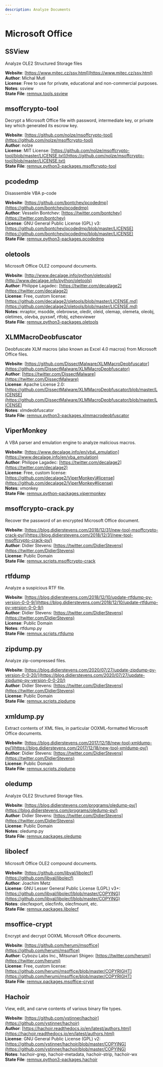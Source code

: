 ```yaml
---
description: Analyze Documents
---
```


# Microsoft Office

## SSView

Analyze OLE2 Structured Storage files

**Website**: [https://www.mitec.cz/ssv.html](https://www.mitec.cz/ssv.html)  
**Author**: Michal Mutl  
**License**: Free to use for private, educational and non-commercial purposes.  
**Notes**: ssview  
**State File**: [remnux.tools.ssview](https://github.com/REMnux/salt-states/blob/master/remnux/tools/ssview.sls)

## msoffcrypto-tool

Decrypt a Microsoft Office file with password, intermediate key, or private key which generated its escrow key.

**Website**: [https://github.com/nolze/msoffcrypto-tool](https://github.com/nolze/msoffcrypto-tool)  
**Author**: nolze  
**License**: MIT License: [https://github.com/nolze/msoffcrypto-tool/blob/master/LICENSE.txt](https://github.com/nolze/msoffcrypto-tool/blob/master/LICENSE.txt)  
**State File**: [remnux.python3-packages.msoffcrypto-tool](https://github.com/REMnux/salt-states/blob/master/remnux/python3-packages/msoffcrypto-tool.sls)

## pcodedmp

Disassemble VBA p-code

**Website**: [https://github.com/bontchev/pcodedmp](https://github.com/bontchev/pcodedmp)  
**Author**: Vesselin Bontchev: [https://twitter.com/bontchev](https://twitter.com/bontchev)  
**License**: GNU General Public License \(GPL\) v3: [https://github.com/bontchev/pcodedmp/blob/master/LICENSE](https://github.com/bontchev/pcodedmp/blob/master/LICENSE)  
**State File**: [remnux.python3-packages.pcodedmp](https://github.com/REMnux/salt-states/blob/master/remnux/python3-packages/pcodedmp.sls)

## oletools

Microsoft Office OLE2 compound documents.

**Website**: [http://www.decalage.info/python/oletools](http://www.decalage.info/python/oletools)  
**Author**: Philippe Lagadec: [https://twitter.com/decalage2](https://twitter.com/decalage2)  
**License**: Free, custom license: [https://github.com/decalage2/oletools/blob/master/LICENSE.md](https://github.com/decalage2/oletools/blob/master/LICENSE.md)  
**Notes**: mraptor, msodde, olebrowse, oledir, oleid, olemap, olemeta, oleobj, oletimes, olevba, pyxswf, rtfobj, ezhexviewer  
**State File**: [remnux.python3-packages.oletools](https://github.com/REMnux/salt-states/blob/master/remnux/python3-packages/oletools.sls)

## XLMMacroDeobfuscator

Deobfuscate XLM macros \(also known as Excel 4.0 macros\) from Microsoft Office files.

**Website**: [https://github.com/DissectMalware/XLMMacroDeobfuscator](https://github.com/DissectMalware/XLMMacroDeobfuscator)  
**Author**: [https://twitter.com/DissectMalware](https://twitter.com/DissectMalware)  
**License**: Apache License 2.0: [https://github.com/DissectMalware/XLMMacroDeobfuscator/blob/master/LICENSE](https://github.com/DissectMalware/XLMMacroDeobfuscator/blob/master/LICENSE)  
**Notes**: xlmdeobfuscator  
**State File**: [remnux.python3-packages.xlmmacrodeobfuscator](https://github.com/REMnux/salt-states/blob/master/remnux/python3-packages/xlmmacrodeobfuscator.sls)

## ViperMonkey

A VBA parser and emulation engine to analyze malicious macros.

**Website**: [https://www.decalage.info/en/vba\_emulation](https://www.decalage.info/en/vba_emulation)  
**Author**: Philippe Lagadec: [https://twitter.com/decalage2](https://twitter.com/decalage2)  
**License**: Free, custom license: [https://github.com/decalage2/ViperMonkey\#license](https://github.com/decalage2/ViperMonkey#license)  
**Notes**: vmonkey  
**State File**: [remnux.python-packages.vipermonkey](https://github.com/REMnux/salt-states/blob/master/remnux/python-packages/vipermonkey.sls)

## msoffcrypto-crack.py

Recover the password of an encrypted Microsoft Office document.

**Website**: [https://blog.didierstevens.com/2018/12/31/new-tool-msoffcrypto-crack-py/](https://blog.didierstevens.com/2018/12/31/new-tool-msoffcrypto-crack-py/)  
**Author**: Didier Stevens: [https://twitter.com/DidierStevens](https://twitter.com/DidierStevens)  
**License**: Public Domain  
**State File**: [remnux.scripts.msoffcrypto-crack](https://github.com/REMnux/salt-states/blob/master/remnux/scripts/msoffcrypto-crack.sls)

## rtfdump

Analyze a suspicious RTF file.

**Website**: [https://blog.didierstevens.com/2018/12/10/update-rtfdump-py-version-0-0-9/](https://blog.didierstevens.com/2018/12/10/update-rtfdump-py-version-0-0-9/)  
**Author**: Didier Stevens: [https://twitter.com/DidierStevens](https://twitter.com/DidierStevens)  
**License**: Public Domain  
**Notes**: rtfdump.py  
**State File**: [remnux.scripts.rtfdump](https://github.com/REMnux/salt-states/blob/master/remnux/scripts/rtfdump.sls)

## zipdump.py

Analyze zip-compressed files.

**Website**: [https://blog.didierstevens.com/2020/07/27/update-zipdump-py-version-0-0-20/](https://blog.didierstevens.com/2020/07/27/update-zipdump-py-version-0-0-20/)  
**Author**: Didier Stevens: [https://twitter.com/DidierStevens](https://twitter.com/DidierStevens)  
**License**: Public Domain  
**State File**: [remnux.scripts.zipdump](https://github.com/REMnux/salt-states/blob/master/remnux/scripts/zipdump.sls)

## xmldump.py

Extract contents of XML files, in particular OOXML-formatted Microsoft Office documents.

**Website**: [https://blog.didierstevens.com/2017/12/18/new-tool-xmldump-py/](https://blog.didierstevens.com/2017/12/18/new-tool-xmldump-py/)  
**Author**: Didier Stevens: [https://twitter.com/DidierStevens](https://twitter.com/DidierStevens)  
**License**: Public Domain  
**State File**: [remnux.scripts.zipdump](https://github.com/REMnux/salt-states/blob/master/remnux/scripts/xmldump.sls)

## oledump

Analyze OLE2 Structured Storage files.

**Website**: [https://blog.didierstevens.com/programs/oledump-py/](https://blog.didierstevens.com/programs/oledump-py/)  
**Author**: Didier Stevens: [https://twitter.com/DidierStevens](https://twitter.com/DidierStevens)  
**License**: Public Domain  
**Notes**: oledump.py  
**State File**: [remnux.packages.oledump](https://github.com/REMnux/salt-states/blob/master/remnux/packages/oledump.sls)

## libolecf

Microsoft Office OLE2 compound documents.

**Website**: [https://github.com/libyal/libolecf](https://github.com/libyal/libolecf)  
**Author**: Joachim Metz  
**License**: GNU Lesser General Public License \(LGPL\) v3+: [https://github.com/libyal/libolecf/blob/master/COPYING](https://github.com/libyal/libolecf/blob/master/COPYING)  
**Notes**: olecfexport, olecfinfo, olecfmount, etc.  
**State File**: [remnux.packages.libolecf](https://github.com/REMnux/salt-states/blob/master/remnux/packages/libolecf.sls)

## msoffice-crypt

Encrypt and decrypt OOXML Microsoft Office documents.

**Website**: [https://github.com/herumi/msoffice](https://github.com/herumi/msoffice)  
**Author**: Cybozu Labs Inc., Mitsunari Shigeo: [https://twitter.com/herumi](https://twitter.com/herumi)  
**License**: Free, custom license: [https://github.com/herumi/msoffice/blob/master/COPYRIGHT](https://github.com/herumi/msoffice/blob/master/COPYRIGHT)  
**State File**: [remnux.packages.msoffice-crypt](https://github.com/REMnux/salt-states/blob/master/remnux/packages/msoffice-crypt.sls)

## Hachoir

View, edit, and carve contents of various binary file types.

**Website**: [https://github.com/vstinner/hachoir](https://github.com/vstinner/hachoir)  
**Author**: [https://hachoir.readthedocs.io/en/latest/authors.html](https://hachoir.readthedocs.io/en/latest/authors.html)  
**License**: GNU General Public License \(GPL\) v2: [https://github.com/vstinner/hachoir/blob/master/COPYING](https://github.com/vstinner/hachoir/blob/master/COPYING)  
**Notes**: hachoir-grep, hachoir-metadata, hachoir-strip, hachoir-wx  
**State File**: [remnux.python3-packages.hachoir](https://github.com/REMnux/salt-states/blob/master/remnux/python3-packages/hachoir.sls)

